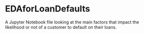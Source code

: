 # EDAforLoanDefaults
A Jupyter Notebook file looking at the main factors that impact the likelihood or not of a customer to default on their loans.
